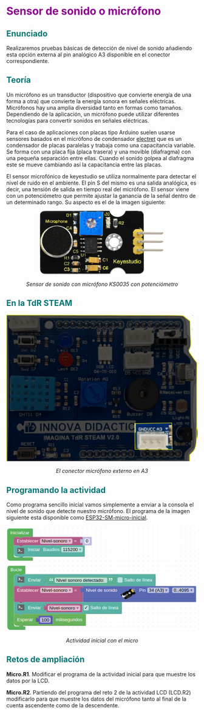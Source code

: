 # <FONT COLOR=#8B008B>Sensor de sonido o micrófono</font>

## <FONT COLOR=#007575>Enunciado</font>
Realizaremos pruebas básicas de detección de nivel de sonido añadiendo esta opción externa al pin analógico A3 disponible en el conector correspondiente.

## <FONT COLOR=#007575>Teoría</font>
Un micrófono es un transductor (dispositivo que convierte energía de una forma a otra) que convierte la energía sonora en señales eléctricas. Micrófonos hay una amplia diversidad tanto en formas como tamaños. Dependiendo de la aplicación, un micrófono puede utilizar diferentes tecnologías para convertir sonidos en señales eléctricas.

Para el caso de aplicaciones con placas tipo Arduino suelen usarse sensores basados en el micrófono de condensador [electret](https://es.wikipedia.org/wiki/Micr%C3%B3fono_de_electreto) que es un condensador de placas paralelas y trabaja como una capacitancia variable. Se forma con una placa fija (placa trasera) y una movible (diafragma) con una pequeña separación entre ellas. Cuando el sonido golpea al diafragma este se mueve cambiando así la capacitancia entre las placas.

El sensor microfónico de keyestudio se utiliza normalmente para detectar el nivel de ruido en el ambiente. El pin S del mismo es una salida analógica, es decir, una tensión de salida en tiempo real del micrófono. El sensor viene con un potenciómetro que permite ajustar la ganancia de la señal dentro de un determinado rango. Su aspecto es el de la imagen siguiente:

<center>

![Sensor de sonido con micrófono KS0035 con potenciómetro](../img/img/sonido/sensor-micro.png)

*Sensor de sonido con micrófono KS0035 con potenciómetro*

</center>

## <FONT COLOR=#007575>En la TdR STEAM</font>

<center>

![El conector micrófono externo en A3 ](../img/img/sonido/micro-TdR.png)

*El conector micrófono externo en A3*

</center>

## <FONT COLOR=#007575>Programando la actividad</font>
Como programa sencillo inicial vamos simplemente a enviar a la consola el nivel de sonido que detecte nuestro micrófono. El programa de la imagen siguiente esta disponible como [ESP32-SM-micro-inicial](./programas/ESP32-SM-micro-inicial.abp).

<center>

![Actividad inicial con el micro](../img/img/sonido/Actividad-inicial.png)

*Actividad inicial con el micro*

</center>

## <FONT COLOR=#007575>Retos de ampliación</font>

**Micro.R1**. Modificar el programa de la actividad inicial para que muestre los datos por la LCD.

**Micro.R2**. Partiendo del programa del reto 2 de la actividad LCD (LCD.R2) modificarlo para que muestre los datos del micrófono tanto al final de la cuenta ascendente como de la descendente.
